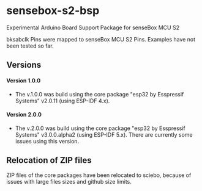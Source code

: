# sensebox-s2-bsp
Experimental Arduino Board Support Package for senseBox MCU S2

bksabclk
Pins were mapped to senseBox MCU S2 Pins. Examples have not been tested so far.

## Versions
#### Version 1.0.0
- The v.1.0.0 was build using the core package "esp32 by Esspressif Systems" v2.0.11 (using ESP-IDF 4.x).

#### Version 2.0.0
- The v.2.0.0 was build using the core package "esp32 by Esspressif Systems" v3.0.0.alpha2 (using ESP-IDF 5.x). There are currently some issues using this version.

## Relocation of ZIP files
ZIP files of the core packages have been relocated to sciebo, because of issues with large files sizes and github size limits.
